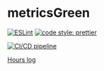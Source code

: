 # metricsGreen

[![ESLint](https://github.com/thomsva/metricsGreen/actions/workflows/eslint.yml/badge.svg)](https://github.com/thomsva/metricsGreen/actions/workflows/eslint.yml)
[![code style: prettier](https://img.shields.io/badge/code_style-prettier-ff69b4.svg?style=flat-square)](https://github.com/prettier/prettier)

[![CI/CD pipeline](https://github.com/thomsva/metricsGreen/actions/workflows/deploy.yml/badge.svg)](https://github.com/thomsva/metricsGreen/actions/workflows/deploy.yml)

[Hours log](hours.md)
